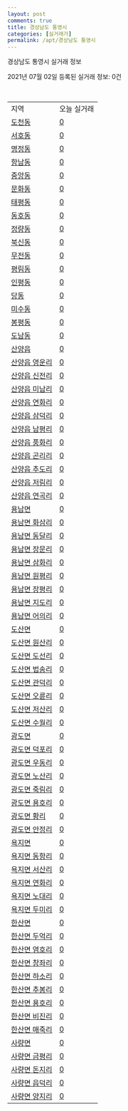 ```yaml
---
layout: post
comments: true
title: 경상남도 통영시
categories: [실거래가]
permalink: /apt/경상남도 통영시
---
```


경상남도 통영시 실거래 정보

2021년 07월 02일 등록된 실거래 정보: 0건

<script type="text/javascript">
  google.charts.load('current', {'packages':['corechart']});
  google.charts.setOnLoadCallback(drawChart);

  function drawChart() {
    var data = google.visualization.arrayToDataTable([['거래일', '매매', '전월세', '전매'], ['20-07', 114, 37, 0], ['20-08', 113, 63, 0], ['20-09', 119, 43, 0], ['20-10', 141, 53, 0], ['20-11', 203, 50, 0], ['20-12', 178, 55, 0], ['21-01', 197, 49, 0], ['21-02', 165, 39, 0], ['21-03', 199, 46, 0], ['21-04', 174, 39, 2], ['21-05', 160, 29, 11], ['21-06', 92, 24, 3]]);

    var options = {
      title: '최근 유형별 거래량 추이',
      legend: { position: 'bottom' }
    };

    var chart = new google.visualization.LineChart(document.getElementById('columnchart_material'));
    chart.draw(data, (options));
  }
</script>

<div id="columnchart_material" style="width: 95%; margin-left: -35px"></div>
<br>
<table class="sortable">
  <tr>
    <td>지역</td>
    <td>오늘 실거래</td>
  </tr>

  
  <tr class="item">
    <td><a href="경상남도 통영시 도천동">도천동</a></td>
    <td><a href="경상남도 통영시 도천동">0</a></td>
  </tr>
    

  <tr class="item">
    <td><a href="경상남도 통영시 서호동">서호동</a></td>
    <td><a href="경상남도 통영시 서호동">0</a></td>
  </tr>
    

  <tr class="item">
    <td><a href="경상남도 통영시 명정동">명정동</a></td>
    <td><a href="경상남도 통영시 명정동">0</a></td>
  </tr>
    

  <tr class="item">
    <td><a href="경상남도 통영시 항남동">항남동</a></td>
    <td><a href="경상남도 통영시 항남동">0</a></td>
  </tr>
    

  <tr class="item">
    <td><a href="경상남도 통영시 중앙동">중앙동</a></td>
    <td><a href="경상남도 통영시 중앙동">0</a></td>
  </tr>
    

  <tr class="item">
    <td><a href="경상남도 통영시 문화동">문화동</a></td>
    <td><a href="경상남도 통영시 문화동">0</a></td>
  </tr>
    

  <tr class="item">
    <td><a href="경상남도 통영시 태평동">태평동</a></td>
    <td><a href="경상남도 통영시 태평동">0</a></td>
  </tr>
    

  <tr class="item">
    <td><a href="경상남도 통영시 동호동">동호동</a></td>
    <td><a href="경상남도 통영시 동호동">0</a></td>
  </tr>
    

  <tr class="item">
    <td><a href="경상남도 통영시 정량동">정량동</a></td>
    <td><a href="경상남도 통영시 정량동">0</a></td>
  </tr>
    

  <tr class="item">
    <td><a href="경상남도 통영시 북신동">북신동</a></td>
    <td><a href="경상남도 통영시 북신동">0</a></td>
  </tr>
    

  <tr class="item">
    <td><a href="경상남도 통영시 무전동">무전동</a></td>
    <td><a href="경상남도 통영시 무전동">0</a></td>
  </tr>
    

  <tr class="item">
    <td><a href="경상남도 통영시 평림동">평림동</a></td>
    <td><a href="경상남도 통영시 평림동">0</a></td>
  </tr>
    

  <tr class="item">
    <td><a href="경상남도 통영시 인평동">인평동</a></td>
    <td><a href="경상남도 통영시 인평동">0</a></td>
  </tr>
    

  <tr class="item">
    <td><a href="경상남도 통영시 당동">당동</a></td>
    <td><a href="경상남도 통영시 당동">0</a></td>
  </tr>
    

  <tr class="item">
    <td><a href="경상남도 통영시 미수동">미수동</a></td>
    <td><a href="경상남도 통영시 미수동">0</a></td>
  </tr>
    

  <tr class="item">
    <td><a href="경상남도 통영시 봉평동">봉평동</a></td>
    <td><a href="경상남도 통영시 봉평동">0</a></td>
  </tr>
    

  <tr class="item">
    <td><a href="경상남도 통영시 도남동">도남동</a></td>
    <td><a href="경상남도 통영시 도남동">0</a></td>
  </tr>
    

  <tr class="item">
    <td><a href="경상남도 통영시 산양읍">산양읍</a></td>
    <td><a href="경상남도 통영시 산양읍">0</a></td>
  </tr>
    

  <tr class="item">
    <td><a href="경상남도 통영시 산양읍 영운리">산양읍 영운리</a></td>
    <td><a href="경상남도 통영시 산양읍 영운리">0</a></td>
  </tr>
    

  <tr class="item">
    <td><a href="경상남도 통영시 산양읍 신전리">산양읍 신전리</a></td>
    <td><a href="경상남도 통영시 산양읍 신전리">0</a></td>
  </tr>
    

  <tr class="item">
    <td><a href="경상남도 통영시 산양읍 미남리">산양읍 미남리</a></td>
    <td><a href="경상남도 통영시 산양읍 미남리">0</a></td>
  </tr>
    

  <tr class="item">
    <td><a href="경상남도 통영시 산양읍 연화리">산양읍 연화리</a></td>
    <td><a href="경상남도 통영시 산양읍 연화리">0</a></td>
  </tr>
    

  <tr class="item">
    <td><a href="경상남도 통영시 산양읍 삼덕리">산양읍 삼덕리</a></td>
    <td><a href="경상남도 통영시 산양읍 삼덕리">0</a></td>
  </tr>
    

  <tr class="item">
    <td><a href="경상남도 통영시 산양읍 남평리">산양읍 남평리</a></td>
    <td><a href="경상남도 통영시 산양읍 남평리">0</a></td>
  </tr>
    

  <tr class="item">
    <td><a href="경상남도 통영시 산양읍 풍화리">산양읍 풍화리</a></td>
    <td><a href="경상남도 통영시 산양읍 풍화리">0</a></td>
  </tr>
    

  <tr class="item">
    <td><a href="경상남도 통영시 산양읍 곤리리">산양읍 곤리리</a></td>
    <td><a href="경상남도 통영시 산양읍 곤리리">0</a></td>
  </tr>
    

  <tr class="item">
    <td><a href="경상남도 통영시 산양읍 추도리">산양읍 추도리</a></td>
    <td><a href="경상남도 통영시 산양읍 추도리">0</a></td>
  </tr>
    

  <tr class="item">
    <td><a href="경상남도 통영시 산양읍 저림리">산양읍 저림리</a></td>
    <td><a href="경상남도 통영시 산양읍 저림리">0</a></td>
  </tr>
    

  <tr class="item">
    <td><a href="경상남도 통영시 산양읍 연곡리">산양읍 연곡리</a></td>
    <td><a href="경상남도 통영시 산양읍 연곡리">0</a></td>
  </tr>
    

  <tr class="item">
    <td><a href="경상남도 통영시 용남면">용남면</a></td>
    <td><a href="경상남도 통영시 용남면">0</a></td>
  </tr>
    

  <tr class="item">
    <td><a href="경상남도 통영시 용남면 화삼리">용남면 화삼리</a></td>
    <td><a href="경상남도 통영시 용남면 화삼리">0</a></td>
  </tr>
    

  <tr class="item">
    <td><a href="경상남도 통영시 용남면 동달리">용남면 동달리</a></td>
    <td><a href="경상남도 통영시 용남면 동달리">0</a></td>
  </tr>
    

  <tr class="item">
    <td><a href="경상남도 통영시 용남면 장문리">용남면 장문리</a></td>
    <td><a href="경상남도 통영시 용남면 장문리">0</a></td>
  </tr>
    

  <tr class="item">
    <td><a href="경상남도 통영시 용남면 삼화리">용남면 삼화리</a></td>
    <td><a href="경상남도 통영시 용남면 삼화리">0</a></td>
  </tr>
    

  <tr class="item">
    <td><a href="경상남도 통영시 용남면 원평리">용남면 원평리</a></td>
    <td><a href="경상남도 통영시 용남면 원평리">0</a></td>
  </tr>
    

  <tr class="item">
    <td><a href="경상남도 통영시 용남면 장평리">용남면 장평리</a></td>
    <td><a href="경상남도 통영시 용남면 장평리">0</a></td>
  </tr>
    

  <tr class="item">
    <td><a href="경상남도 통영시 용남면 지도리">용남면 지도리</a></td>
    <td><a href="경상남도 통영시 용남면 지도리">0</a></td>
  </tr>
    

  <tr class="item">
    <td><a href="경상남도 통영시 용남면 어의리">용남면 어의리</a></td>
    <td><a href="경상남도 통영시 용남면 어의리">0</a></td>
  </tr>
    

  <tr class="item">
    <td><a href="경상남도 통영시 도산면">도산면</a></td>
    <td><a href="경상남도 통영시 도산면">0</a></td>
  </tr>
    

  <tr class="item">
    <td><a href="경상남도 통영시 도산면 원산리">도산면 원산리</a></td>
    <td><a href="경상남도 통영시 도산면 원산리">0</a></td>
  </tr>
    

  <tr class="item">
    <td><a href="경상남도 통영시 도산면 도선리">도산면 도선리</a></td>
    <td><a href="경상남도 통영시 도산면 도선리">0</a></td>
  </tr>
    

  <tr class="item">
    <td><a href="경상남도 통영시 도산면 법송리">도산면 법송리</a></td>
    <td><a href="경상남도 통영시 도산면 법송리">0</a></td>
  </tr>
    

  <tr class="item">
    <td><a href="경상남도 통영시 도산면 관덕리">도산면 관덕리</a></td>
    <td><a href="경상남도 통영시 도산면 관덕리">0</a></td>
  </tr>
    

  <tr class="item">
    <td><a href="경상남도 통영시 도산면 오륜리">도산면 오륜리</a></td>
    <td><a href="경상남도 통영시 도산면 오륜리">0</a></td>
  </tr>
    

  <tr class="item">
    <td><a href="경상남도 통영시 도산면 저산리">도산면 저산리</a></td>
    <td><a href="경상남도 통영시 도산면 저산리">0</a></td>
  </tr>
    

  <tr class="item">
    <td><a href="경상남도 통영시 도산면 수월리">도산면 수월리</a></td>
    <td><a href="경상남도 통영시 도산면 수월리">0</a></td>
  </tr>
    

  <tr class="item">
    <td><a href="경상남도 통영시 광도면">광도면</a></td>
    <td><a href="경상남도 통영시 광도면">0</a></td>
  </tr>
    

  <tr class="item">
    <td><a href="경상남도 통영시 광도면 덕포리">광도면 덕포리</a></td>
    <td><a href="경상남도 통영시 광도면 덕포리">0</a></td>
  </tr>
    

  <tr class="item">
    <td><a href="경상남도 통영시 광도면 우동리">광도면 우동리</a></td>
    <td><a href="경상남도 통영시 광도면 우동리">0</a></td>
  </tr>
    

  <tr class="item">
    <td><a href="경상남도 통영시 광도면 노산리">광도면 노산리</a></td>
    <td><a href="경상남도 통영시 광도면 노산리">0</a></td>
  </tr>
    

  <tr class="item">
    <td><a href="경상남도 통영시 광도면 죽림리">광도면 죽림리</a></td>
    <td><a href="경상남도 통영시 광도면 죽림리">0</a></td>
  </tr>
    

  <tr class="item">
    <td><a href="경상남도 통영시 광도면 용호리">광도면 용호리</a></td>
    <td><a href="경상남도 통영시 광도면 용호리">0</a></td>
  </tr>
    

  <tr class="item">
    <td><a href="경상남도 통영시 광도면 황리">광도면 황리</a></td>
    <td><a href="경상남도 통영시 광도면 황리">0</a></td>
  </tr>
    

  <tr class="item">
    <td><a href="경상남도 통영시 광도면 안정리">광도면 안정리</a></td>
    <td><a href="경상남도 통영시 광도면 안정리">0</a></td>
  </tr>
    

  <tr class="item">
    <td><a href="경상남도 통영시 욕지면">욕지면</a></td>
    <td><a href="경상남도 통영시 욕지면">0</a></td>
  </tr>
    

  <tr class="item">
    <td><a href="경상남도 통영시 욕지면 동항리">욕지면 동항리</a></td>
    <td><a href="경상남도 통영시 욕지면 동항리">0</a></td>
  </tr>
    

  <tr class="item">
    <td><a href="경상남도 통영시 욕지면 서산리">욕지면 서산리</a></td>
    <td><a href="경상남도 통영시 욕지면 서산리">0</a></td>
  </tr>
    

  <tr class="item">
    <td><a href="경상남도 통영시 욕지면 연화리">욕지면 연화리</a></td>
    <td><a href="경상남도 통영시 욕지면 연화리">0</a></td>
  </tr>
    

  <tr class="item">
    <td><a href="경상남도 통영시 욕지면 노대리">욕지면 노대리</a></td>
    <td><a href="경상남도 통영시 욕지면 노대리">0</a></td>
  </tr>
    

  <tr class="item">
    <td><a href="경상남도 통영시 욕지면 두미리">욕지면 두미리</a></td>
    <td><a href="경상남도 통영시 욕지면 두미리">0</a></td>
  </tr>
    

  <tr class="item">
    <td><a href="경상남도 통영시 한산면">한산면</a></td>
    <td><a href="경상남도 통영시 한산면">0</a></td>
  </tr>
    

  <tr class="item">
    <td><a href="경상남도 통영시 한산면 두억리">한산면 두억리</a></td>
    <td><a href="경상남도 통영시 한산면 두억리">0</a></td>
  </tr>
    

  <tr class="item">
    <td><a href="경상남도 통영시 한산면 염호리">한산면 염호리</a></td>
    <td><a href="경상남도 통영시 한산면 염호리">0</a></td>
  </tr>
    

  <tr class="item">
    <td><a href="경상남도 통영시 한산면 창좌리">한산면 창좌리</a></td>
    <td><a href="경상남도 통영시 한산면 창좌리">0</a></td>
  </tr>
    

  <tr class="item">
    <td><a href="경상남도 통영시 한산면 하소리">한산면 하소리</a></td>
    <td><a href="경상남도 통영시 한산면 하소리">0</a></td>
  </tr>
    

  <tr class="item">
    <td><a href="경상남도 통영시 한산면 추봉리">한산면 추봉리</a></td>
    <td><a href="경상남도 통영시 한산면 추봉리">0</a></td>
  </tr>
    

  <tr class="item">
    <td><a href="경상남도 통영시 한산면 용호리">한산면 용호리</a></td>
    <td><a href="경상남도 통영시 한산면 용호리">0</a></td>
  </tr>
    

  <tr class="item">
    <td><a href="경상남도 통영시 한산면 비진리">한산면 비진리</a></td>
    <td><a href="경상남도 통영시 한산면 비진리">0</a></td>
  </tr>
    

  <tr class="item">
    <td><a href="경상남도 통영시 한산면 매죽리">한산면 매죽리</a></td>
    <td><a href="경상남도 통영시 한산면 매죽리">0</a></td>
  </tr>
    

  <tr class="item">
    <td><a href="경상남도 통영시 사량면">사량면</a></td>
    <td><a href="경상남도 통영시 사량면">0</a></td>
  </tr>
    

  <tr class="item">
    <td><a href="경상남도 통영시 사량면 금평리">사량면 금평리</a></td>
    <td><a href="경상남도 통영시 사량면 금평리">0</a></td>
  </tr>
    

  <tr class="item">
    <td><a href="경상남도 통영시 사량면 돈지리">사량면 돈지리</a></td>
    <td><a href="경상남도 통영시 사량면 돈지리">0</a></td>
  </tr>
    

  <tr class="item">
    <td><a href="경상남도 통영시 사량면 읍덕리">사량면 읍덕리</a></td>
    <td><a href="경상남도 통영시 사량면 읍덕리">0</a></td>
  </tr>
    

  <tr class="item">
    <td><a href="경상남도 통영시 사량면 양지리">사량면 양지리</a></td>
    <td><a href="경상남도 통영시 사량면 양지리">0</a></td>
  </tr>
    


</table>


    